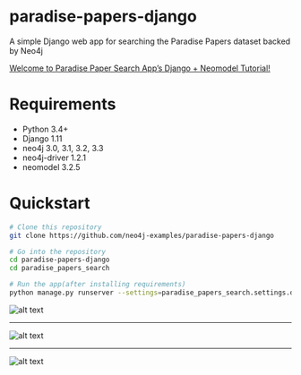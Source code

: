 # paradise-papers-django
A simple Django web app for searching the Paradise Papers dataset backed by Neo4j

[Welcome to Paradise Paper Search App’s Django + Neomodel Tutorial!](https://neo4j-examples.github.io/paradise-papers-django/)


# Requirements

- Python 3.4+
- Django 1.11
- neo4j 3.0, 3.1, 3.2, 3.3
- neo4j-driver 1.2.1
- neomodel 3.2.5


# Quickstart

``` bash
# Clone this repository
git clone https://github.com/neo4j-examples/paradise-papers-django

# Go into the repository
cd paradise-papers-django
cd paradise_papers_search

# Run the app(after installing requirements)
python manage.py runserver --settings=paradise_papers_search.settings.dev
```


![alt text](https://github.com/neo4j-examples/paradise-papers-django/blob/master/docs/tutorial/_images/part07-img1.png "Search Home")
_________

![alt text](https://github.com/neo4j-examples/paradise-papers-django/blob/master/docs/tutorial/_images/part07-img2.png "Search Results")
_________
![alt text](https://github.com/neo4j-examples/paradise-papers-django/blob/master/docs/tutorial/_images/part07-img3.png "Search details")
